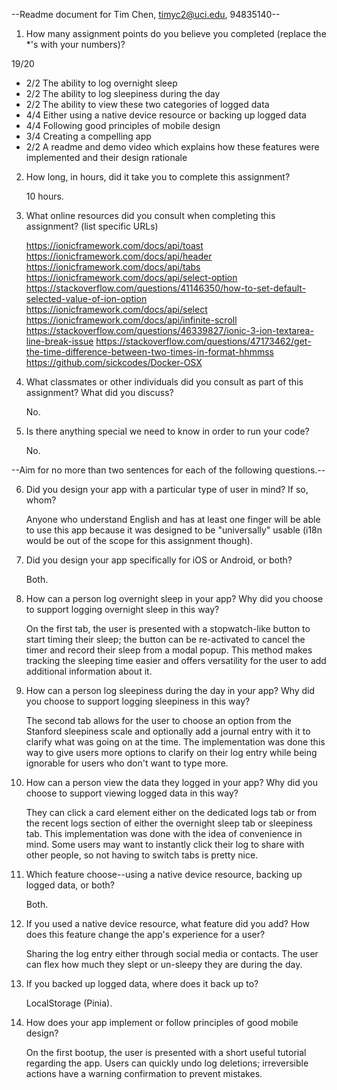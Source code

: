 --Readme document for Tim Chen, timyc2@uci.edu, 94835140--

1. How many assignment points do you believe you completed (replace the *'s with your numbers)?

19/20
- 2/2 The ability to log overnight sleep
- 2/2 The ability to log sleepiness during the day
- 2/2 The ability to view these two categories of logged data
- 4/4 Either using a native device resource or backing up logged data
- 4/4 Following good principles of mobile design
- 3/4 Creating a compelling app
- 2/2 A readme and demo video which explains how these features were implemented and their design rationale

2. How long, in hours, did it take you to complete this assignment?

    10 hours.

3. What online resources did you consult when completing this assignment? (list specific URLs)
   
    https://ionicframework.com/docs/api/toast
    https://ionicframework.com/docs/api/header
    https://ionicframework.com/docs/api/tabs
    https://ionicframework.com/docs/api/select-option
    https://stackoverflow.com/questions/41146350/how-to-set-default-selected-value-of-ion-option
    https://ionicframework.com/docs/api/select
    https://ionicframework.com/docs/api/infinite-scroll
    https://stackoverflow.com/questions/46339827/ionic-3-ion-textarea-line-break-issue
    https://stackoverflow.com/questions/47173462/get-the-time-difference-between-two-times-in-format-hhmmss
    https://github.com/sickcodes/Docker-OSX

4. What classmates or other individuals did you consult as part of this assignment? What did you discuss?

    No.

5. Is there anything special we need to know in order to run your code?

    No.

--Aim for no more than two sentences for each of the following questions.--


6. Did you design your app with a particular type of user in mind? If so, whom?

    Anyone who understand English and has at least one finger will be able to use this app because it was designed to be "universally" usable (i18n would be out of the scope for this assignment though).

7. Did you design your app specifically for iOS or Android, or both?

    Both.

8. How can a person log overnight sleep in your app? Why did you choose to support logging overnight sleep in this way?

    On the first tab, the user is presented with a stopwatch-like button to start timing their sleep; the button can be re-activated to cancel the timer and record their sleep from a modal popup. This method makes tracking the sleeping time easier and offers versatility for the user to add additional information about it.

9. How can a person log sleepiness during the day in your app? Why did you choose to support logging sleepiness in this way?

    The second tab allows for the user to choose an option from the Stanford sleepiness scale and optionally add a journal entry with it to clarify what was going on at the time. The implementation was done this way to give users more options to clarify on their log entry while being ignorable for users who don't want to type more.

10. How can a person view the data they logged in your app? Why did you choose to support viewing logged data in this way?

    They can click a card element either on the dedicated logs tab or from the recent logs section of either the overnight sleep tab or sleepiness tab. This implementation was done with the idea of convenience in mind. Some users may want to instantly click their log to share with other people, so not having to switch tabs is pretty nice.

11. Which feature choose--using a native device resource, backing up logged data, or both?

    Both.

12. If you used a native device resource, what feature did you add? How does this feature change the app's experience for a user?

    Sharing the log entry either through social media or contacts. The user can flex how much they slept or un-sleepy they are during the day.

13. If you backed up logged data, where does it back up to?

    LocalStorage (Pinia).

14. How does your app implement or follow principles of good mobile design?

    On the first bootup, the user is presented with a short useful tutorial regarding the app. Users can quickly undo log deletions; irreversible actions have a warning confirmation to prevent mistakes.